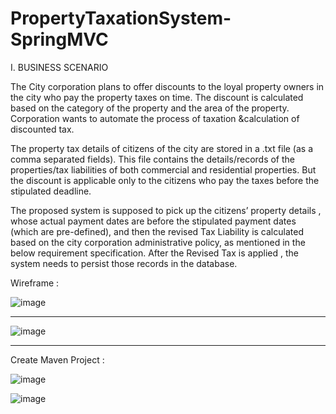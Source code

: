 # PropertyTaxationSystem-SpringMVC

I. BUSINESS SCENARIO

The City corporation plans to offer discounts to the loyal property owners in the city who pay the property taxes on time. The discount is calculated based on the category of the property and the area of the property. Corporation wants to automate the process of taxation &calculation of discounted tax.

The property tax details of citizens of the city are stored in a .txt file (as a comma separated fields). This file contains the details/records of the properties/tax liabilities of both commercial and residential properties. But the discount is applicable only to the citizens who pay the taxes before the stipulated deadline.

The proposed system is supposed to pick up the citizens’ property details , whose actual payment dates are before the stipulated payment dates (which are pre-defined), and then the revised Tax Liability is calculated based on the city corporation administrative policy, as mentioned in the below requirement specification. After the Revised Tax is applied , the system needs to persist those records in the database.


Wireframe :

![image](https://user-images.githubusercontent.com/72906035/219255649-a784cd2a-11b6-4b3a-8358-bcb98cb5d3b7.png)

--------------------------------------------------------------------------------------------------------

![image](https://user-images.githubusercontent.com/72906035/219255443-2ff6e3e5-a7b8-44b5-86cc-3aed361d6825.png)



---------------------------------------------------------------------------------------------------------------------------
Create Maven Project :

![image](https://user-images.githubusercontent.com/72906035/227775895-0c3b94c8-23f3-41cd-adb9-1b7e9108654f.png)


![image](https://user-images.githubusercontent.com/72906035/227775838-7fabd9b3-351a-4168-8159-c90b50ab60bf.png)

